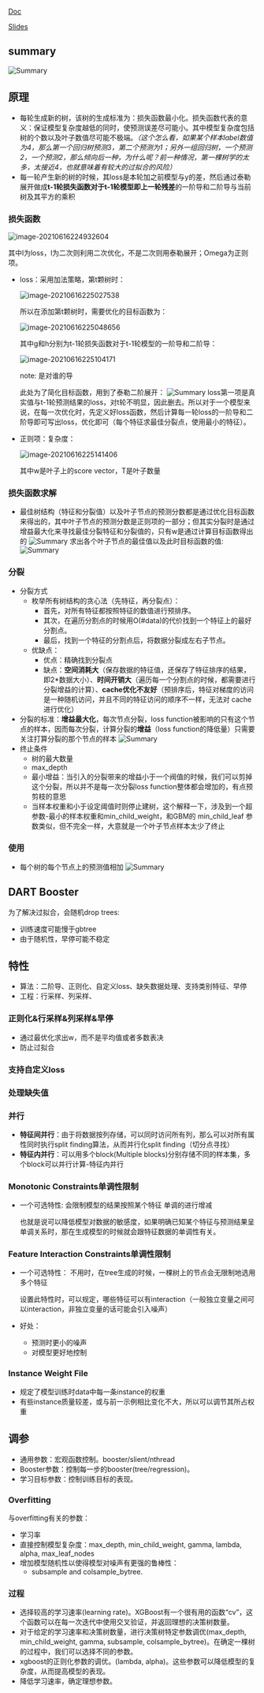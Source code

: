 [Doc](https://xgboost.readthedocs.io/en/latest/tutorials/model.html)

[Slides](https://homes.cs.washington.edu/~tqchen/pdf/BoostedTree.pdf)

## summary

![Summary](https://img-blog.csdnimg.cn/2019031119461897.?x-oss-process=image/watermark,type_ZmFuZ3poZW5naGVpdGk,shadow_10,text_aHR0cHM6Ly9ibG9nLmNzZG4ubmV0L3FxXzI0ODUyNDM5,size_16,color_FFFFFF,t_70)



## 原理

- 每轮生成新的树，该树的生成标准为：损失函数最小化。损失函数代表的意义：保证模型复杂度越低的同时，使预测误差尽可能小。其中模型复杂度包括树的个数以及叶子数值尽可能不极端。*（这个怎么看，如果某个样本label数值为4，那么第一个回归树预测3，第二个预测为1；另外一组回归树，一个预测2，一个预测2，那么倾向后一种，为什么呢？前一种情况，第一棵树学的太多，太接近4，也就意味着有较大的过拟合的风险）*
- 每一轮产生新的树的时候，其loss是本轮加之前模型与y的差，然后通过泰勒展开做成**t-1轮损失函数对于t-1轮模型即上一轮残差**的一阶导和二阶导与当前树及其平方的乘积

### 损失函数

![image-20210616224932604](C:\Users\Neal\AppData\Roaming\Typora\typora-user-images\image-20210616224932604.png)

其中l为loss，l为二次则利用二次优化，不是二次则用泰勒展开；Omega为正则项。

- loss：采用加法策略，第t颗树时：

  ![image-20210616225027538](C:\Users\Neal\AppData\Roaming\Typora\typora-user-images\image-20210616225027538.png)

  

  所以在添加第t颗树时，需要优化的目标函数为：

  ![image-20210616225048656](C:\Users\Neal\AppData\Roaming\Typora\typora-user-images\image-20210616225048656.png)

  其中g和h分别为t-1轮损失函数对于t-1轮模型的一阶导和二阶导：

  ![image-20210616225104171](C:\Users\Neal\AppData\Roaming\Typora\typora-user-images\image-20210616225104171.png)

  note: 是对谁的导

  此处为了简化目标函数，用到了泰勒二阶展开：
  ![Summary](https://img-blog.csdnimg.cn/20190311165107976.?x-oss-process=image/watermark,type_ZmFuZ3poZW5naGVpdGk,shadow_10,text_aHR0cHM6Ly9ibG9nLmNzZG4ubmV0L3FxXzI0ODUyNDM5,size_16,color_FFFFFF,t_70)
  loss第一项是真实值与t-1轮预测结果的loss，对t轮不明显，因此删去。所以对于一个模型来说，在每一次优化时，先定义好loss函数，然后计算每一轮loss的一阶导和二阶导即可写出loss，优化即可（每个特征求最佳分裂点，使用最小的特征）。

- 正则项：复杂度：

  ![image-20210616225141406](C:\Users\Neal\AppData\Roaming\Typora\typora-user-images\image-20210616225141406.png)

  其中w是叶子上的score vector，T是叶子数量

### 损失函数求解

- 最佳树结构（特征和分裂值）以及叶子节点的预测分数都是通过优化目标函数来得出的，其中叶子节点的预测分数是正则项的一部分；但其实分裂时是通过增益最大化来寻找最佳分裂特征和分裂值的，只有w是通过计算目标函数得出的
  ![Summary](https://upload-images.jianshu.io/upload_images/1371984-364c3b6e258cc671.PNG?imageMogr2/auto-orient/strip|imageView2/2/w/782/format/webp)
  求出各个叶子节点的最佳值以及此时目标函数的值:
  ![Summary](https://upload-images.jianshu.io/upload_images/1371984-3b24159e2a85b4a3.PNG?imageMogr2/auto-orient/strip|imageView2/2/w/365/format/webp)

### 分裂

- 分裂方式
  - 枚举所有树结构的贪心法（先特征，再分裂点）：
    - 首先，对所有特征都按照特征的数值进行预排序。
    - 其次，在遍历分割点的时候用O(#data)的代价找到一个特征上的最好分割点。
    - 最后，找到一个特征的分割点后，将数据分裂成左右子节点。
  - 优缺点：
    - 优点：精确找到分裂点
    - 缺点：**空间消耗大**（保存数据的特征值，还保存了特征排序的结果，即2*数据大小）、**时间开销大**（遍历每一个分割点的时候，都需要进行分裂增益的计算）、**cache优化不友好**（预排序后，特征对梯度的访问是一种随机访问，并且不同的特征访问的顺序不一样，无法对 cache 进行优化）
- 分裂的标准：**增益最大化**，每次节点分裂，loss function被影响的只有这个节点的样本，因而每次分裂，计算分裂的**增益**（loss function的降低量）只需要关注打算分裂的那个节点的样本
  ![Summary](https://upload-images.jianshu.io/upload_images/1371984-d0a9c89dbbc34f7c.PNG?imageMogr2/auto-orient/strip|imageView2/2/w/544/format/webp)
- 终止条件
  - 树的最大数量
  - max_depth
  - 最小增益：当引入的分裂带来的增益小于一个阀值的时候，我们可以剪掉这个分裂，所以并不是每一次分裂loss function整体都会增加的，有点预剪枝的意思
  - 当样本权重和小于设定阈值时则停止建树，这个解释一下，涉及到一个超参数-最小的样本权重和min_child_weight，和GBM的 min_child_leaf 参数类似，但不完全一样，大意就是一个叶子节点样本太少了终止

### 使用

- 每个树的每个节点上的预测值相加
  ![Summary](https://upload-images.jianshu.io/upload_images/1371984-bbe17b3b253a6d1a.PNG?imageMogr2/auto-orient/strip|imageView2/2/w/901/format/webp)

## DART Booster

为了解决过拟合，会随机drop trees:

- 训练速度可能慢于gbtree
- 由于随机性，早停可能不稳定

## 特性

- 算法：二阶导、正则化、自定义loss、缺失数据处理、支持类别特征、早停
- 工程：行采样、列采样、

### 正则化&行采样&列采样&早停

- 通过最优化求出w，而不是平均值或者多数表决
- 防止过拟合

### 支持自定义loss

### 处理缺失值

### 并行

- **特征间并行**：由于将数据按列存储，可以同时访问所有列，那么可以对所有属性同时执行split finding算法，从而并行化split finding（切分点寻找）
- **特征内并行**：可以用多个block(Multiple blocks)分别存储不同的样本集，多个block可以并行计算-特征内并行

### Monotonic Constraints单调性限制

- 一个可选特性:
  会限制模型的结果按照某个特征 单调的进行增减

  也就是说可以降低模型对数据的敏感度，如果明确已知某个特征与预测结果呈单调关系时，那在生成模型的时候就会跟特征数据的单调性有关。

### Feature Interaction Constraints单调性限制

- 一个可选特性：
  不用时，在tree生成的时候，一棵树上的节点会无限制地选用多个特征

  设置此特性时，可以规定，哪些特征可以有interaction（一般独立变量之间可以interaction，非独立变量的话可能会引入噪声）

- 好处：

  - 预测时更小的噪声
  - 对模型更好地控制

### Instance Weight File

- 规定了模型训练时data中每一条instance的权重
- 有些instance质量较差，或与前一示例相比变化不大，所以可以调节其所占权重

## 调参

- 通用参数：宏观函数控制。booster/slient/nthread
- Booster参数：控制每一步的booster(tree/regression)。
- 学习目标参数：控制训练目标的表现。

### Overfitting

与overfitting有关的参数：

- 学习率
- 直接控制模型复杂度：max_depth, min_child_weight, gamma, lambda, alpha, max_leaf_nodes
- 增加模型随机性以使得模型对噪声有更强的鲁棒性：
  - subsample and colsample_bytree.

### 过程

- 选择较高的学习速率(learning rate)。XGBoost有一个很有用的函数“cv”，这个函数可以在每一次迭代中使用交叉验证，并返回理想的决策树数量。
- 对于给定的学习速率和决策树数量，进行决策树特定参数调优(max_depth, min_child_weight, gamma, subsample, colsample_bytree)。在确定一棵树的过程中，我们可以选择不同的参数。
- xgboost的正则化参数的调优。(lambda, alpha)。这些参数可以降低模型的复杂度，从而提高模型的表现。
- 降低学习速率，确定理想参数。